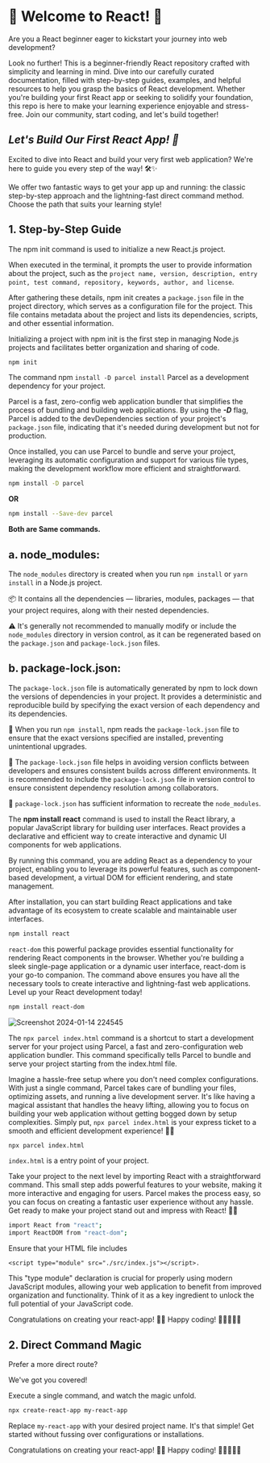 # 🚀 Welcome to React! 🚀

Are you a React beginner eager to kickstart your journey into web development? 

Look no further! This is a beginner-friendly React repository crafted with simplicity and learning in mind. Dive into our carefully curated documentation, filled with step-by-step guides, examples, and helpful resources to help you grasp the basics of React development. Whether you're building your first React app or seeking to solidify your foundation, this repo is here to make your learning experience enjoyable and stress-free. Join our community, start coding, and let's build together!

## ***Let's Build Our First React App! 🚀***

Excited to dive into React and build your very first web application? We're here to guide you every step of the way! 🛠️✨

We offer two fantastic ways to get your app up and running: the classic step-by-step approach and the lightning-fast direct command method. Choose the path that suits your learning style!

## **1. Step-by-Step Guide**
The npm init command is used to initialize a new React.js project. 

When executed in the terminal, it prompts the user to provide information about the project, such as the `project name, version, description, entry point, test command, repository, keywords, author, and license`.

After gathering these details, npm init creates a `package.json` file in the project directory, which serves as a configuration file for the project. This file contains metadata about the project and lists its dependencies, scripts, and other essential information.

Initializing a project with npm init is the first step in managing Node.js projects and facilitates better organization and sharing of code.
```bash
npm init
```
The command npm `install -D parcel install` Parcel as a development dependency for your project. 

Parcel is a fast, zero-config web application bundler that simplifies the process of bundling and building web applications. By using the ***-D*** flag, Parcel is added to the devDependencies section of your project's `package.json` file, indicating that it's needed during development but not for production. 

Once installed, you can use Parcel to bundle and serve your project, leveraging its automatic configuration and support for various file types, making the development workflow more efficient and straightforward.
```bash
npm install -D parcel
```
**OR**
```bash
npm install --Save-dev parcel
```
**Both are Same commands.**

  ## a. node_modules:

   The `node_modules` directory is created when you run `npm install` or `yarn install` in a Node.js project.

   📦 It contains all the dependencies — libraries, modules, packages — that your project requires, along with their nested dependencies.

   ⚠️ It's generally not recommended to manually modify or include the `node_modules` directory in version control, as it can be regenerated based on the `package.json` and `package-lock.json` files.

## b. package-lock.json:

  The `package-lock.json` file is automatically generated by npm to lock down the versions of dependencies in your project. It provides a deterministic and reproducible build by specifying the exact version of each dependency and its dependencies.

   🚀 When you run `npm install`, npm reads the `package-lock.json` file to ensure that the exact versions specified are installed, preventing unintentional upgrades.

   🤝  The `package-lock.json` file helps in avoiding version conflicts between developers and ensures consistent builds across different environments. It is recommended to include the `package-lock.json` file in version control to ensure consistent dependency resolution among collaborators. 

   🧩 `package-lock.json` has sufficient information to recreate the `node_modules`.



   


The **npm install react** command is used to install the React library, a popular JavaScript library for building user interfaces. React provides a declarative and efficient way to create interactive and dynamic UI components for web applications. 

By running this command, you are adding React as a dependency to your project, enabling you to leverage its powerful features, such as component-based development, a virtual DOM for efficient rendering, and state management. 

After installation, you can start building React applications and take advantage of its ecosystem to create scalable and maintainable user interfaces.

```bash
npm install react
```

`react-dom` this powerful package provides essential functionality for rendering React components in the browser. Whether you're building a sleek single-page application or a dynamic user interface, react-dom is your go-to companion. The command above ensures you have all the necessary tools to create interactive and lightning-fast web applications. Level up your React development today!
```bash
npm install react-dom
```

![Screenshot 2024-01-14 224545](https://github.com/satejbpatil/ReactJS/assets/112341637/9c3388fa-12b3-47f9-af43-a46a01577165)


The `npx parcel index.html` command is a shortcut to start a development server for your project using Parcel, a fast and zero-configuration web application bundler. This command specifically tells Parcel to bundle and serve your project starting from the index.html file.

Imagine a hassle-free setup where you don't need complex configurations. With just a single command, Parcel takes care of bundling your files, optimizing assets, and running a live development server. It's like having a magical assistant that handles the heavy lifting, allowing you to focus on building your web application without getting bogged down by setup complexities. Simply put, `npx parcel index.html` is your express ticket to a smooth and efficient development experience! 🚀✨
```bash
npx parcel index.html
```

`index.html` is a entry point of your project.

Take your project to the next level by importing React with a straightforward command. This small step adds powerful features to your website, making it more interactive and engaging for users. Parcel makes the process easy, so you can focus on creating a fantastic user experience without any hassle. Get ready to make your project stand out and impress with React! 🚀✨
```bash
import React from "react";
import ReactDOM from "react-dom";
```


Ensure that your HTML file includes 

```<script type="module" src="./src/index.js"></script>.```

This "type module" declaration is crucial for properly using modern JavaScript modules, allowing your web application to benefit from improved organization and functionality. Think of it as a key ingredient to unlock the full potential of your JavaScript code. 

Congratulations on creating your react-app! 🎉🚀 Happy coding! 🌟👩‍💻👨‍💻
## **2. Direct Command Magic**
Prefer a more direct route? 

We've got you covered!

Execute a single command, and watch the magic unfold.

```bash
npx create-react-app my-react-app
```
Replace `my-react-app` with your desired project name. It's that simple! Get started without fussing over configurations or installations.

Congratulations on creating your react-app! 🎉🚀 Happy coding! 🌟👩‍💻👨‍💻
